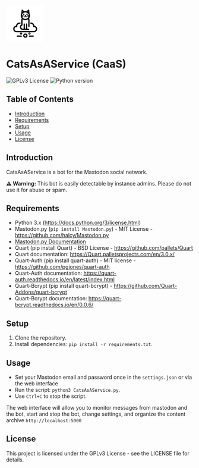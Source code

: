 <img src="components/logo.svg" alt="CaaS" width="100" height="100">


# CatsAsAService (CaaS)

![GPLv3 License](https://img.shields.io/badge/license-GPLv3-blue.svg)
![Python version](https://img.shields.io/badge/python-3.x-blue.svg)

## Table of Contents

- [Introduction](#introduction)
- [Requirements](#requirements)
- [Setup](#setup)
- [Usage](#usage)
- [License](#license)

## Introduction

CatsAsAService is a bot for the Mastodon social network. 

**⚠️ Warning:** This bot is easily detectable by instance admins. Please do not use it for abuse or spam.

## Requirements

- Python 3.x (https://docs.python.org/3/license.html)
- Mastodon.py (`pip install Mastodon.py`) - MIT License - https://github.com/halcy/Mastodon.py
- [Mastodon.py Documentation](https://mastodonpy.readthedocs.io/en/stable/)
- Quart (pip install Quart) - BSD License - https://github.com/pallets/Quart
- Quart documentation: https://Quart.palletsprojects.com/en/3.0.x/
- Quart-Auth (pip install quart-auth) - MIT license - https://github.com/pgjones/quart-auth
- Quart-Auth documentation: https://quart-auth.readthedocs.io/en/latest/index.html
- Quart-Bcrypt (pip install quart-bcrypt) - https://github.com/Quart-Addons/quart-bcrypt
- Quart-Bcrypt documentation: https://quart-bcrypt.readthedocs.io/en/0.0.6/

## Setup

1. Clone the repository.
2. Install dependencies: `pip install -r requirements.txt`.

## Usage

- Set your Mastodon email and password once in the `settings.json` or via the web interface
- Run the script: `python3 CatsAsAService.py`.
- Use `Ctrl+C` to stop the script.

The web interface will allow you to monitor messages from mastodon and the bot, 
start and stop the bot, change settings, and organize the content archive
`http://localhost:5000`

## License

This project is licensed under the GPLv3 License - see the LICENSE file for details.
